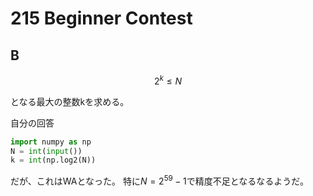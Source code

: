 # 215 Beginner Contest

## B
```math
2^k \le N
```
となる最大の整数kを求める。

自分の回答
```python
import numpy as np
N = int(input())
k = int(np.log2(N))
```
だが、これはWAとなった。
特に$N=2^59-1$で精度不足となるなるようだ。